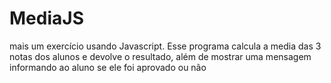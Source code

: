 # MediaJS
mais um exercício usando Javascript. Esse programa calcula a media das 3 notas dos alunos e devolve o resultado, além de mostrar uma mensagem informando ao aluno se ele foi aprovado ou não
